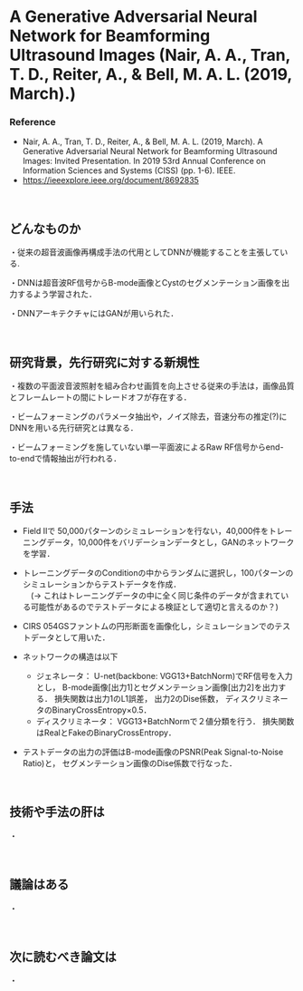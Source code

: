 # A Generative Adversarial Neural Network for Beamforming Ultrasound Images (Nair, A. A., Tran, T. D., Reiter, A., & Bell, M. A. L. (2019, March).)
### Reference
- Nair, A. A., Tran, T. D., Reiter, A., & Bell, M. A. L. (2019, March).
A Generative Adversarial Neural Network for Beamforming Ultrasound Images: Invited Presentation. In 2019 53rd Annual Conference on Information Sciences and Systems (CISS) (pp. 1-6). IEEE.
- https://ieeexplore.ieee.org/document/8692835

<br />

## どんなものか
・従来の超音波画像再構成手法の代用としてDNNが機能することを主張している.

・DNNは超音波RF信号からB-mode画像とCystのセグメンテーション画像を出力するよう学習された．

・DNNアーキテクチャにはGANが用いられた．


<br />

## 研究背景，先行研究に対する新規性
・複数の平面波音波照射を組み合わせ画質を向上させる従来の手法は，画像品質とフレームレートの間にトレードオフが存在する．

・ビームフォーミングのパラメータ抽出や，ノイズ除去，音速分布の推定(?)にDNNを用いる先行研究とは異なる．

・ビームフォーミングを施していない単一平面波によるRaw RF信号からend-to-endで情報抽出が行われる．


<br />

## 手法
- Field IIで 50,000パターンのシミュレーションを行ない，40,000件をトレーニングデータ，10,000件をバリデーションデータとし，GANのネットワークを学習．

- トレーニングデータのConditionの中からランダムに選択し，100パターンのシミュレーションからテストデータを作成．  
　(→ これはトレーニングデータの中に全く同じ条件のデータが含まれている可能性があるのでテストデータによる検証として適切と言えるのか？)
 
- CIRS 054GSファントムの円形断面を画像化し，シミュレーションでのテストデータとして用いた．

- ネットワークの構造は以下  
  - ジェネレータ： U-net(backbone: VGG13+BatchNorm)でRF信号を入力とし， B-mode画像[出力1]とセグメンテーション画像[出力2]を出力する． 損失関数は出力1のL1誤差， 出力2のDise係数， ディスクリミネータのBinaryCrossEntropy×0.5．   
  - ディスクリミネータ： VGG13+BatchNormで２値分類を行う． 損失関数はRealとFakeのBinaryCrossEntropy．

- テストデータの出力の評価はB-mode画像のPSNR(Peak Signal-to-Noise Ratio)と， セグメンテーション画像のDise係数で行なった．

<br />

## 技術や手法の肝は
・


<br />

## 議論はある
・

<br />

## 次に読むべき論文は
・


